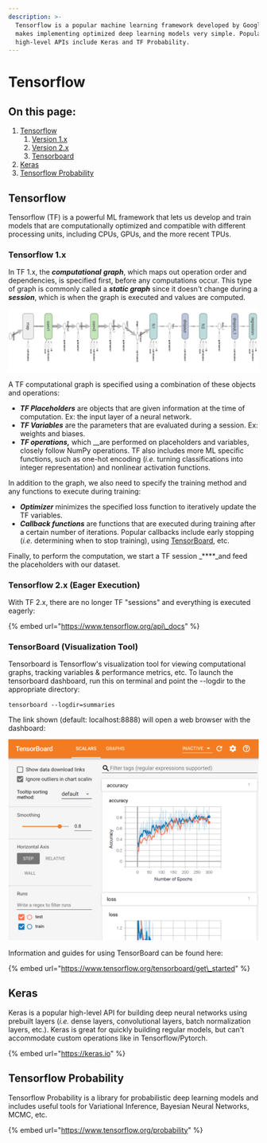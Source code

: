 ```yaml
---
description: >-
  Tensorflow is a popular machine learning framework developed by Google that
  makes implementing optimized deep learning models very simple. Popular
  high-level APIs include Keras and TF Probability.
---
```


# Tensorflow

## On this page:

1. [Tensorflow](tensorflow-and-keras.md#tensorflow)
   1. [Version 1.x](tensorflow-and-keras.md#tensorflow-1-x)
   2. [Version 2.x](tensorflow-and-keras.md#tensorflow-2-x-eager-execution)
   3. [Tensorboard](tensorflow-and-keras.md#tensorboard)
2. [Keras](tensorflow-and-keras.md#keras)
3. [Tensorflow Probability](tensorflow-and-keras.md#tensorflow-probability)

## Tensorflow

Tensorflow \(TF\) is a powerful ML framework that lets us develop and train models that are computationally optimized and compatible with different processing units, including CPUs, GPUs, and the more recent TPUs. 

### Tensorflow 1.x

In TF 1.x, the _**computational**_ _**graph**_, which maps out operation order and dependencies, is specified first, before any computations occur. This type of graph is commonly called a _**static graph**_ since it doesn't change during a _**session**_, which is when the graph is executed and values are computed. 

![Tensorflow graph visualized using Tensorboard](../.gitbook/assets/image%20%281%29.png)

A TF computational graph is specified using a combination of these objects and operations: 

* _**TF Placeholders**_ are objects that are given information at the time of computation. Ex: the input layer of a neural network.
* _**TF Variables**_ are the parameters that are evaluated during a session. Ex: weights and biases.
* _**TF operations,**_ which __are performed on placeholders and variables, closely follow NumPy operations. TF also includes more ML specific functions, such as one-hot encoding \(_i.e._ turning classifications into integer representation\) and nonlinear activation functions. 

In addition to the graph, we also need to specify the training method and any functions to execute during training:

* _**Optimizer**_ minimizes the specified loss function to iteratively update the TF variables.
* _**Callback functions**_ are functions that are executed during training after a certain number of iterations. Popular callbacks include early stopping \(_i.e._ determining when to stop training\), using [TensorBoard](tensorflow-and-keras.md#tensorboard-visualization-tool), etc. 

Finally, to perform the computation, we start a TF session _****_and feed the placeholders with our dataset. 

### Tensorflow 2.x \(Eager Execution\)

With TF 2.x, there are no longer TF "sessions" and everything is executed eagerly:

{% embed url="https://www.tensorflow.org/api\_docs" %}

### TensorBoard \(Visualization Tool\)

Tensorboard is Tensorflow's visualization tool for viewing computational graphs, tracking variables & performance metrics, etc. To launch the tensorboard dashboard, run this on terminal and point the --logdir to the appropriate directory:

```text
tensorboard --logdir=summaries
```

The link shown \(default: localhost:8888\) will open a web browser with the dashboard:

![TensorBoard dashboard](../.gitbook/assets/screen-shot-2020-11-27-at-12.57.06-pm%20%281%29.png)

Information and guides for using TensorBoard can be found here:

{% embed url="https://www.tensorflow.org/tensorboard/get\_started" %}

## Keras

Keras is a popular high-level API for building deep neural networks using prebuilt layers \(_i.e._ dense layers, convolutional layers, batch normalization layers, etc.\). Keras is great for quickly building regular models, but can't accommodate custom operations like in Tensorflow/Pytorch.

{% embed url="https://keras.io" %}

## Tensorflow Probability

Tensorflow Probability is a library for probabilistic deep learning models and includes useful tools for Variational Inference, Bayesian Neural Networks, MCMC, etc.

{% embed url="https://www.tensorflow.org/probability" %}

